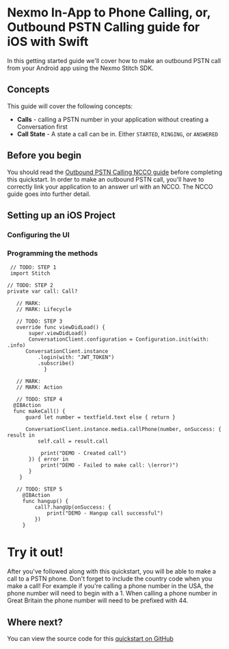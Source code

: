 # Nexmo In-App to Phone Calling, or, Outbound PSTN Calling guide for iOS with Swift
 
In this getting started guide we'll cover how to make an outbound PSTN call from your Android app using the Nexmo Stitch SDK.

## Concepts

This guide will cover the following concepts:
 
 - **Calls** - calling a PSTN number in your application without creating a Conversation first
 - **Call State** - A state a call can be in. Either `STARTED`, `RINGING`, or `ANSWERED`

## Before you begin

You should read the [Outbound PSTN Calling NCCO guide](/stitch/in-app-voice/ncco-guide) before completing this quickstart. In order to make an outbound PSTN call, you'll have to correctly link your application to an answer url with an NCCO. The NCCO guide goes into further detail.

## Setting up an iOS Project

### Configuring the UI

### Programming the methods

```
 // TODO: STEP 1
 import Stitch
```

 ```
 // TODO: STEP 2
 private var call: Call?
 ```
 
 ```
    // MARK:
    // MARK: Lifecycle
    
    // TODO: STEP 3
    override func viewDidLoad() {
        super.viewDidLoad()
        ConversationClient.configuration = Configuration.init(with: .info)
       ConversationClient.instance
           .login(with: "JWT_TOKEN")
           .subscribe()
             }
 ```
 
 ```   
    // MARK:
    // MARK: Action
        
    // TODO: STEP 4
   @IBAction
   func makeCall() {
       guard let number = textfield.text else { return }
        
       ConversationClient.instance.media.callPhone(number, onSuccess: { result in
           self.call = result.call
            
            print("DEMO - Created call")
        }) { error in
            print("DEMO - Failed to make call: \(error)")
        }
     }  
 ``` 


```
   // TODO: STEP 5
     @IBAction
     func hangup() {
         call?.hangUp(onSuccess: {
             print("DEMO - Hangup call successful")
         })
     }
```

# Try it out! 

After you've followed along with this quickstart, you will be able to make a call to a PSTN phone. Don't forget to include the country code when you make a call! For example if you're calling a phone number in the USA, the phone number will need to begin with a 1. When calling a phone number in Great Britain the phone number will need to be prefixed with 44.

## Where next?
 
You can view the source code for this [quickstart on GitHub]()